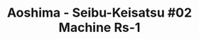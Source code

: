 ---
layout: product
title: "Aoshima - Seibu-Keisatsu #02 Machine Rs-1"
price: "TBA" 
desc: "N/A"
img_path: "/assets/img/AO15155.jpg"
brand: "N/A"
available: false
special_offer: false
new: false
soon: false
cat: "010000"
subcat: "013700"
subsubcat: "0N/A"
sifra: "AO15155"
popular: false
---